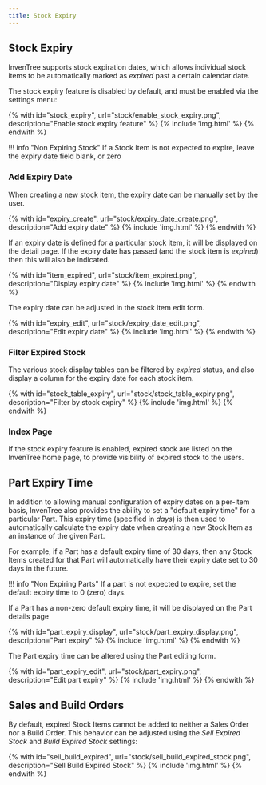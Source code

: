 ```yaml
---
title: Stock Expiry
---
```


## Stock Expiry

InvenTree supports stock expiration dates, which allows individual stock items to be automatically marked as *expired* past a certain calendar date.

The stock expiry feature is disabled by default, and must be enabled via the settings menu:

{% with id="stock_expiry", url="stock/enable_stock_expiry.png", description="Enable stock expiry feature" %}
{% include 'img.html' %}
{% endwith %}

!!! info "Non Expiring Stock"
    If a Stock Item is not expected to expire, leave the expiry date field blank, or zero

### Add Expiry Date

When creating a new stock item, the expiry date can be manually set by the user.

{% with id="expiry_create", url="stock/expiry_date_create.png", description="Add expiry date" %}
{% include 'img.html' %}
{% endwith %}

If an expiry date is defined for a particular stock item, it will be displayed on the detail page. If the expiry date has passed (and the stock item is *expired*) then this will also be indicated.

{% with id="item_expired", url="stock/item_expired.png", description="Display expiry date" %}
{% include 'img.html' %}
{% endwith %}

The expiry date can be adjusted in the stock item edit form.

{% with id="expiry_edit", url="stock/expiry_date_edit.png", description="Edit expiry date" %}
{% include 'img.html' %}
{% endwith %}

### Filter Expired Stock

The various stock display tables can be filtered by *expired* status, and also display a column for the expiry date for each stock item.

{% with id="stock_table_expiry", url="stock/stock_table_expiry.png", description="Filter by stock expiry" %}
{% include 'img.html' %}
{% endwith %}

### Index Page

If the stock expiry feature is enabled, expired stock are listed on the InvenTree home page, to provide visibility of expired stock to the users.

## Part Expiry Time

In addition to allowing manual configuration of expiry dates on a per-item basis, InvenTree also provides the ability to set a "default expiry time" for a particular Part. This expiry time (specified in *days*) is then used to automatically calculate the expiry date when creating a new Stock Item as an instance of the given Part.

For example, if a Part has a default expiry time of 30 days, then any Stock Items created for that Part will automatically have their expiry date set to 30 days in the future.

!!! info "Non Expiring Parts"
    If a part is not expected to expire, set the default expiry time to 0 (zero) days.

If a Part has a non-zero default expiry time, it will be displayed on the Part details page

{% with id="part_expiry_display", url="stock/part_expiry_display.png", description="Part expiry" %}
{% include 'img.html' %}
{% endwith %}

The Part expiry time can be altered using the Part editing form.

{% with id="part_expiry_edit", url="stock/part_expiry.png", description="Edit part expiry" %}
{% include 'img.html' %}
{% endwith %}

## Sales and Build Orders

By default, expired Stock Items cannot be added to neither a Sales Order nor a Build Order. This behavior can be adjusted using the *Sell Expired Stock* and *Build Expired Stock* settings:

{% with id="sell_build_expired", url="stock/sell_build_expired_stock.png", description="Sell Build Expired Stock" %}
{% include 'img.html' %}
{% endwith %}
